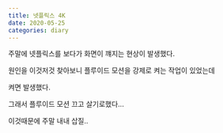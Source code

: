```yaml
---
title: 넷플릭스 4K
date: 2020-05-25
categories: diary
---
```


주말에 넷플릭스를 보다가 화면이 꺠지는 현상이 발생했다.

원인을 이것저것 찾아보니 플루이드 모션을 강제로 켜는 작업이 있었는데

켜면 발생했다.

그래서 플루이드 모션 끄고 살기로했다...

이것때문에 주말 내내 삽질..
